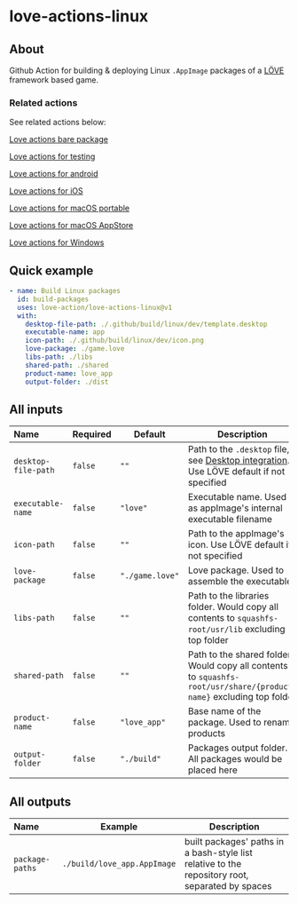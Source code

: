 # love-actions-linux

## About

Github Action for building & deploying Linux `.AppImage` packages of a [LÖVE](https://love2d.org/) framework based game.

### Related actions

See related actions below:

[Love actions bare package](https://github.com/marketplace/actions/love-actions-bare-package)

[Love actions for testing](https://github.com/marketplace/actions/love-actions-for-testing)

[Love actions for android](https://github.com/marketplace/actions/love-actions-for-android)

[Love actions for iOS](https://github.com/marketplace/actions/love-actions-for-ios)

[Love actions for macOS portable](https://github.com/marketplace/actions/love-actions-for-macos-portable)

[Love actions for macOS AppStore](https://github.com/marketplace/actions/love-actions-for-macos-appstore)

[Love actions for Windows](https://github.com/marketplace/actions/love-actions-for-windows)

## Quick example

```yaml
- name: Build Linux packages
  id: build-packages
  uses: love-action/love-actions-linux@v1
  with:
    desktop-file-path: ./.github/build/linux/dev/template.desktop
    executable-name: app
    icon-path: ./.github/build/linux/dev/icon.png
    love-package: ./game.love
    libs-path: ./libs
    shared-path: ./shared
    product-name: love_app
    output-folder: ./dist
```

## All inputs

| Name                  | Required  | Default           | Description                                                                                                                                             |
| :-------------------- | --------- | ----------------- | ------------------------------------------------------------------------------------------------------------------------------------------------------- |
| `desktop-file-path` | `false` | `""`            | Path to the `.desktop` file, see [Desktop integration](https://docs.appimage.org/reference/desktop-integration.html). Use LÖVE default if not specified |
| `executable-name`   | `false` | `"love"`        | Executable name. Used as appImage's internal executable filename                                                                                        |
| `icon-path`         | `false` | `""`            | Path to the appImage's icon. Use LÖVE default if not specified                                                                                         |
| `love-package`      | `false` | `"./game.love"` | Love package. Used to assemble the executable                                                                                                           |
| `libs-path`         | `false` | `""`            | Path to the libraries folder. Would copy all contents to `squashfs-root/usr/lib` excluding top folder                                                 |
| `shared-path`       | `false` | `""`            | Path to the shared folder. Would copy all contents to `squashfs-root/usr/share/{product-name}` excluding top folder                                   |
| `product-name`      | `false` | `"love_app"`    | Base name of the package. Used to rename products                                                                                                       |
| `output-folder`     | `false` | `"./build"`     | Packages output folder. All packages would be placed here                                                                                               |

## All outputs

| Name              | Example                       | Description                                                                                     |
| :---------------- | ----------------------------- | ----------------------------------------------------------------------------------------------- |
| `package-paths` | `./build/love_app.AppImage` | built packages' paths in a bash-style list relative to the repository root, separated by spaces |
